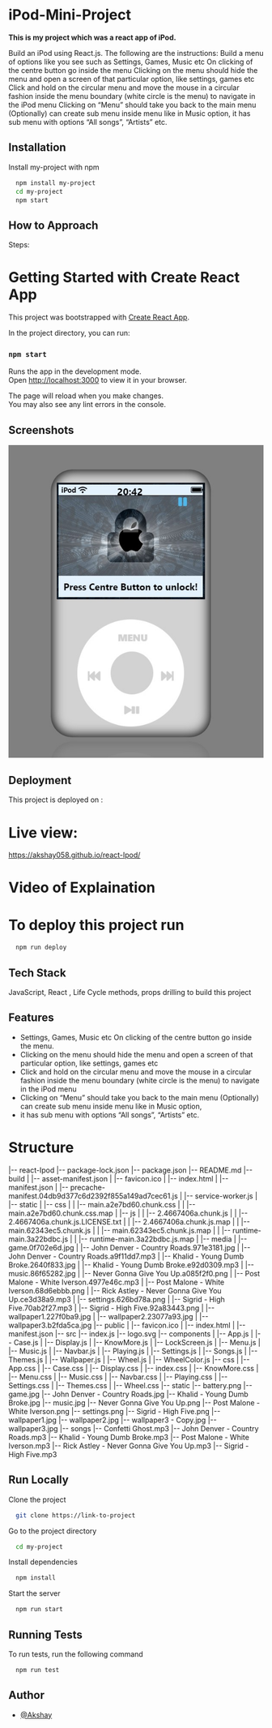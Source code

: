 # iPod-Mini-Project

**This is my project which was a react app of iPod.**

Build an iPod using React.js. The following are the instructions: Build a menu of options like you see such as Settings, Games, Music etc On clicking of the centre button go inside the menu Clicking on the menu should hide the menu and open a screen of that particular option, like settings, games etc Click and hold on the circular menu and move the mouse in a circular fashion inside the menu boundary (white circle is the menu) to navigate in the iPod menu Clicking on “Menu” should take you back to the main menu (Optionally) can create sub menu inside menu like in Music option, it has sub menu with options “All songs”, “Artists” etc.

## Installation

Install my-project with npm

```bash
  npm install my-project
  cd my-project
  npm start
```

## How to Approach

Steps:

# Getting Started with Create React App

This project was bootstrapped with [Create React App](https://github.com/facebook/create-react-app).

In the project directory, you can run:

### `npm start`

Runs the app in the development mode.\
Open [http://localhost:3000](http://localhost:3000) to view it in your browser.

The page will reload when you make changes.\
You may also see any lint errors in the console.

## Screenshots

![App Screenshot](/ipod.jpg?raw=true "Optional Title")

## Deployment

This project is deployed on :

# Live view:

https://akshay058.github.io/react-Ipod/

# Video of Explaination

# To deploy this project run

```bash
  npm run deploy
```

## Tech Stack

JavaScript, React , Life Cycle methods, props drilling to build this project

## Features

- Settings, Games, Music etc On clicking of the centre button go inside the menu.
- Clicking on the menu should hide the menu and open a screen of that particular option, like settings, games etc
- Click and hold on the circular menu and move the mouse in a circular fashion inside the menu boundary (white circle is the menu)
  to navigate in the iPod menu
- Clicking on “Menu” should take you back to the main menu (Optionally) can create sub menu inside menu like in Music option,
- it has sub menu with options “All songs”, “Artists” etc.

# Structure

|-- react-Ipod
|-- package-lock.json
|-- package.json
|-- README.md
|-- build
| |-- asset-manifest.json
| |-- favicon.ico
| |-- index.html
| |-- manifest.json
| |-- precache-manifest.04db9d377c6d2392f855a149ad7cec61.js
| |-- service-worker.js
| |-- static
| |-- css
| | |-- main.a2e7bd60.chunk.css
| | |-- main.a2e7bd60.chunk.css.map
| |-- js
| | |-- 2.4667406a.chunk.js
| | |-- 2.4667406a.chunk.js.LICENSE.txt
| | |-- 2.4667406a.chunk.js.map
| | |-- main.62343ec5.chunk.js
| | |-- main.62343ec5.chunk.js.map
| | |-- runtime-main.3a22bdbc.js
| | |-- runtime-main.3a22bdbc.js.map
| |-- media
| |-- game.0f702e6d.jpg
| |-- John Denver - Country Roads.971e3181.jpg
| |-- John Denver - Country Roads.a9f11dd7.mp3
| |-- Khalid - Young Dumb Broke.2640f833.jpg
| |-- Khalid - Young Dumb Broke.e92d0309.mp3
| |-- music.86f65282.jpg
| |-- Never Gonna Give You Up.a085f2f0.png
| |-- Post Malone - White Iverson.4977e46c.mp3
| |-- Post Malone - White Iverson.68d6ebbb.png
| |-- Rick Astley - Never Gonna Give You Up.ce3d38a9.mp3
| |-- settings.626bd78a.png
| |-- Sigrid - High Five.70ab2f27.mp3
| |-- Sigrid - High Five.92a83443.png
| |-- wallpaper1.227f0ba9.jpg
| |-- wallpaper2.23077a93.jpg
| |-- wallpaper3.b2fda5ca.jpg
|-- public
| |-- favicon.ico
| |-- index.html
| |-- manifest.json
|-- src
|-- index.js
|-- logo.svg
|-- components
| |-- App.js
| |-- Case.js
| |-- Display.js
| |-- KnowMore.js
| |-- LockScreen.js
| |-- Menu.js
| |-- Music.js
| |-- Navbar.js
| |-- Playing.js
| |-- Settings.js
| |-- Songs.js
| |-- Themes.js
| |-- Wallpaper.js
| |-- Wheel.js
| |-- WheelColor.js
|-- css
| |-- App.css
| |-- Case.css
| |-- Display.css
| |-- index.css
| |-- KnowMore.css
| |-- Menu.css
| |-- Music.css
| |-- Navbar.css
| |-- Playing.css
| |-- Settings.css
| |-- Themes.css
| |-- Wheel.css
|-- static
|-- battery.png
|-- game.jpg
|-- John Denver - Country Roads.jpg
|-- Khalid - Young Dumb Broke.jpg
|-- music.jpg
|-- Never Gonna Give You Up.png
|-- Post Malone - White Iverson.png
|-- settings.png
|-- Sigrid - High Five.png
|-- wallpaper1.jpg
|-- wallpaper2.jpg
|-- wallpaper3 - Copy.jpg
|-- wallpaper3.jpg
|-- songs
|-- Confetti Ghost.mp3
|-- John Denver - Country Roads.mp3
|-- Khalid - Young Dumb Broke.mp3
|-- Post Malone - White Iverson.mp3
|-- Rick Astley - Never Gonna Give You Up.mp3
|-- Sigrid - High Five.mp3

## Run Locally

Clone the project

```bash
  git clone https://link-to-project
```

Go to the project directory

```bash
  cd my-project
```

Install dependencies

```bash
  npm install
```

Start the server

```bash
  npm run start
```

## Running Tests

To run tests, run the following command

```bash
  npm run test
```

## Author

- [@Akshay](https://www.github.com/akshay058)
